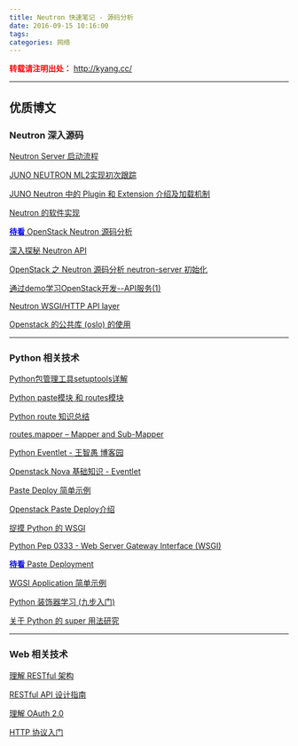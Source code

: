 ```yaml
---
title: Neutron 快速笔记 - 源码分析
date: 2016-09-15 10:16:00
tags:
categories: 网络
---
```

<font color="red"> **转载请注明出处：** http://kyang.cc/ </font>

------

优质博文
-------

### Neutron 深入源码
[Neutron Server 启动流程](http://bingotree.cn/wp-content/uploads/2015/05/neutron%E5%90%AF%E5%8A%A8%E6%B5%81%E7%A8%8B1.png)

[JUNO NEUTRON ML2实现初次跟踪](http://bingotree.cn/?p=665)

[JUNO Neutron 中的 Plugin 和 Extension 介绍及加载机制](http://bingotree.cn/?p=660#comment-4761)

[Neutron 的软件实现](http://www.sdnlab.com/16403.html)

[<font color="blue">**待看**</font> OpenStack Neutron 源码分析](https://yeasy.gitbooks.io/openstack_code_neutron/content/index.html)

[深入探秘 Neutron API](http://www.sdnlab.com/15223.html)

[OpenStack 之 Neutron 源码分析 neutron-server 初始化](http://blog.csdn.net/qiqishuang/article/details/52055909)

[通过demo学习OpenStack开发--API服务(1)](http://www.infoq.com/cn/articles/OpenStack-UnitedStack-API1)

[Neutron WSGI/HTTP API layer](http://docs.openstack.org/developer/neutron/devref/api_layer.html)

[Openstack 的公共库 (oslo) 的使用](http://blog.csdn.net/canxinghen/article/details/51711457)

<!-- more -->

---------

### Python 相关技术
[Python包管理工具setuptools详解](http://yansu.org/2013/06/07/learn-python-setuptools-in-detail.html)

[Python paste模块 和 routes模块](http://www.cnblogs.com/persevere/p/3611958.html)

[Python route 知识总结](http://blog.csdn.net/bellwhl/article/details/8956088)

[routes.mapper – Mapper and Sub-Mapper](http://routes.readthedocs.io/en/latest/modules/mapper.html)

[Python Eventlet - 王智愚 博客园](http://www.cnblogs.com/Security-Darren/p/4170031.html)

[Openstack Nova 基础知识 - Eventlet](http://blog.csdn.net/hackerain/article/details/7836993)

[Paste Deploy 简单示例](https://github.com/yakir-Yang/misc-code/blob/master/pastedeploylab.py)

[Openstack Paste Deploy介绍](http://www.choudan.net/2013/07/28/OpenStack-paste-deploy%E4%BB%8B%E7%BB%8D.html)

[捉摸 Python 的 WSGI](http://smartzxy.iteye.com/blog/734050)

[Python Pep 0333 - Web Server Gateway Interface (WSGI)](http://legacy.python.org/dev/peps/pep-0333/)

[<font color="blue">**待看**</font> Paste Deployment](http://pythonpaste.org/deploy/#applications)

[WGSI Application 简单示例](https://github.com/yakir-Yang/misc-code/blob/master/wsgi_app.py)

[Python 装饰器学习 (九步入门)](http://www.cnblogs.com/rhcad/archive/2011/12/21/2295507.html)

[关于 Python 的 super 用法研究](http://blog.csdn.net/johnsonguo/article/details/585193)

----------

### Web 相关技术
[理解 RESTful 架构](http://www.ruanyifeng.com/blog/2011/09/restful.html)

[RESTful API 设计指南](http://www.ruanyifeng.com/blog/2014/05/restful_api.html)

[理解 OAuth 2.0](http://www.ruanyifeng.com/blog/2014/05/oauth_2_0.html)

[HTTP 协议入门](http://www.ruanyifeng.com/blog/2016/08/http.html)
